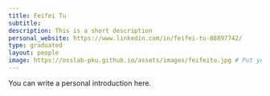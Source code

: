 ```yaml
---
title: Feifei Tu
subtitle: 
description: This is a short description
personal_website: https://www.linkedin.com/in/feifei-tu-08897742/
type: graduated
layout: people
image: https://osslab-pku.github.io/assets/images/feifeitu.jpg # Put your avatar here or upload one
---
```


You can write a personal introduction here.